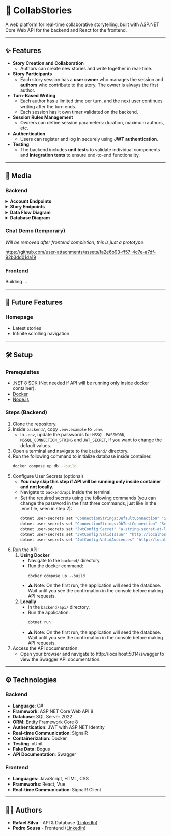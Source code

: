 # 📔 CollabStories
A web platform for real-time collaborative storytelling, built with ASP.NET Core Web API for the backend and React for the frontend.

---

## ✨ Features
- **Story Creation and Collaboration**
    - Authors can create new stories and write together in real-time.
- **Story Participants**
    - Each story session has a **user owner** who manages the session and **authors** who contribute to the story. The owner is always the first author.
- **Turn-Based Writing**
    - Each author has a limited time per turn, and the next user continues writing after the turn ends.
    - Each session has it own timer validated on the backend.
- **Session Rules Management**
    - Owners can define session parameters: duration, maximum authors, etc.
- **Authentication**
    - Users can register and log in securely using **JWT authentication**.
- **Testing**
    - The backend includes **unit tests** to validate individual components and **integration tests** to ensure end-to-end functionality.

---

## 📸 Media
### Backend
<details>
    <summary><b>Account Endpoints</b></summary>
    <img src="./docs/images/account-endpoints.png" alt="Account Endpoints">
</details>
<details>
    <summary><b>Story Endpoints</b></summary>
    <img src="./docs/images/story-endpoints.png" alt="Story Endpoints">
</details>
<details>
    <summary><b>Data Flow Diagram</b></summary>
    <img src="./docs/images/data-flow-diagram.png" alt="Dataflow Diagram">
</details>
<details>
    <summary><b>Database Diagram</b></summary>
    <img src="./docs/images/database-diagram.png" alt="Database Diagram">
</details>

### Chat Demo (temporary)
*Will be removed after frontend completion, this is just a prototype.*

https://github.com/user-attachments/assets/fa2e6b93-ff57-4c7e-a7df-92b3dd01da19


### Frontend
Building ...

---

## 🚀 Future Features
### Homepage
- Latest stories
- Infinite scrolling navigation

---

## 🛠 Setup
### Prerequisites
- [.NET 8 SDK](https://dotnet.microsoft.com/en-us/download/dotnet/8.0) (Not needed if API will be running only inside docker container).
- [Docker](https://www.docker.com/get-started/)
- [Node.js](https://nodejs.org/en/download)

### Steps (Backend)
1. Clone the repository.
2. Inside `backend/`, copy `.env.example` to `.env`.
   - In `.env`, update the passwords for `MSSQL_PASSWORD`, `MSSQL_CONNECTION_STRING` and `JWT_SECRET`, if you want to change the default values.
3. Open a terminal and navigate to the `backend/` directory.
4. Run the following command to initialize database inside container.
   ```bash
   docker compose up db --build
   ```
5. Configure User Secrets (optional)
   - **You may skip this step if API will be running only inside container and not locally.**
   - Navigate to `backend/api` inside the terminal.
   - Set the required secrets using the following commands (you can change the password in the first three commands, just like in the .env file, seen in step 2):
     ```bash
     dotnet user-secrets set "ConnectionStrings:DefaultConnection" "Server=localhost,1434; Database=CollabStoriesDB; MultipleActiveResultSets=True;User ID=sa;Password='examplePassword1234'; Encrypt=False;"
     dotnet user-secrets set "ConnectionStrings:DbTestConnection" "Server=localhost,1434; Database=CollabStoriesDBTest; MultipleActiveResultSets=True;User ID=sa;Password='examplePassword1234'; Encrypt=False;"
     dotnet user-secrets set "JwtConfig:Secret" "a-string-secret-at-least-256-bits-long"
     dotnet user-secrets set "JwtConfig:ValidIssuer" "http://localhost:5014/"
     dotnet user-secrets set "JwtConfig:ValidAudiences" "http://localhost:5014/"
     ```
6. Run the API:
   1. **Using Docker**
      - Navigate to the `backend/` directory.
      - Run the docker command:
        ```
        docker compose up --build
        ```
      - ⚠️ Note: On the first run, the application will seed the database. Wait until you see the confirmation in the console before making API requests.        
   2. **Locally**
      - In the `backend/api/` directory.
      - Run the application:
        ```bash
        dotnet run
        ```
      - ⚠️ Note: On the first run, the application will seed the database. Wait until you see the confirmation in the console before making API requests.
7. Access the API documentation:
   - Open your browser and navigate to http://localhost:5014/swagger to view the Swagger API documentation.

---

## ⚙ Technologies
### Backend
- **Language**: C#  
- **Framework**: ASP.NET Core Web API 8  
- **Database**: SQL Server 2022  
- **ORM**: Entity Framework Core 8  
- **Authentication**: JWT with ASP.NET Identity  
- **Real-time Communication**: SignalR  
- **Containerization**: Docker  
- **Testing**: xUnit  
- **Fake Data**: Bogus  
- **API Documentation**: Swagger  

### Frontend
- **Languages**: JavaScript, HTML, CSS  
- **Frameworks**: React, Vue  
- **Real-time Communication**: SignalR Client  

---

## 🙋‍♂️ Authors
- **Rafael Silva** - API & Database ([LinkedIn](https://www.linkedin.com/in/rafa-silva-v/))
- **Pedro Sousa** - Frontend ([LinkedIn](https://www.linkedin.com/in/dsousr/))
